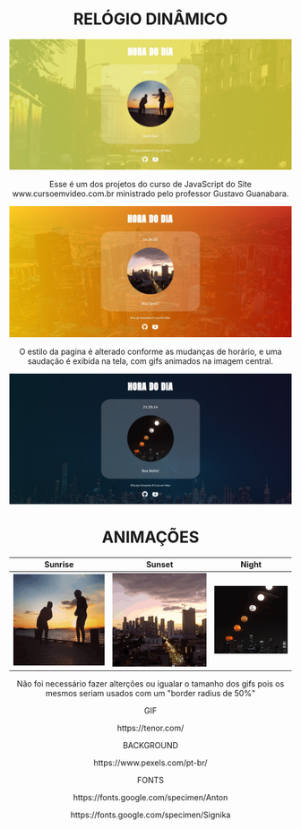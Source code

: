 <h1 align=center>  RELÓGIO DINÂMICO </h1>

![Morning](https://github.com/Igords-goncalves/Project-dynamic-clock/blob/main/img/screenmorning.jpg)

<p align=center> Esse é um dos projetos do curso de JavaScript do Site www.cursoemvideo.com.br ministrado pelo professor Gustavo Guanabara.

![Afternoon](https://github.com/Igords-goncalves/Project-dynamic-clock/blob/main/img/screenafternoon.jpg)

<p align=center> O estilo da pagina é alterado conforme as mudanças de horário, e uma saudação é exibida na tela, com gifs animados na imagem central. 

![Night](https://github.com/Igords-goncalves/Project-dynamic-clock/blob/main/img/screennight.jpg)

<h1 align=center> ANIMAÇÕES </h1>

Sunrise            | Sunset                      | Night
:-------------------------:|:-------------------------:|:------------------------:
![Sunrise](https://github.com/Igords-goncalves/Project-dynamic-clock/blob/main/gif/sunrise.gif) | ![sunset](https://github.com/Igords-goncalves/Project-dynamic-clock/blob/main/gif/sunset.gif) | ![Nigth](https://github.com/Igords-goncalves/Project-dynamic-clock/blob/main/gif/night.gif)

<p align=center> Não foi necessário fazer alterções ou igualar o tamanho dos gifs pois os mesmos seriam usados com um "border radius de 50%"

<p align=center> GIF
<p align=center> https://tenor.com/

<p align=center> BACKGROUND 
<p align=center> https://www.pexels.com/pt-br/

<p align=center> FONTS
<p align=center> https://fonts.google.com/specimen/Anton
<p align=center> https://fonts.google.com/specimen/Signika
